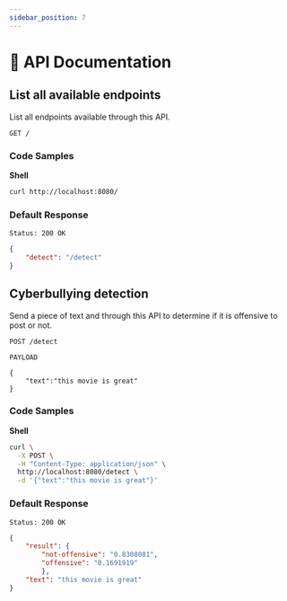 ```yaml
---
sidebar_position: 7
---
```


# 📄 API Documentation

## List all available endpoints

List all endpoints available through this API.

```
GET /
```
### Code Samples

**Shell**

```bash
curl http://localhost:8080/
```

### Default Response

```
Status: 200 OK
```
```json
{
    "detect": "/detect"
}
```

## Cyberbullying detection

Send a piece of text and through this API to determine if it is offensive to post or not.

```
POST /detect
```

```PAYLOAD```
```
{
    "text":"this movie is great"
}
```

### Code Samples

**Shell**

```bash
curl \
  -X POST \
  -H "Content-Type: application/json" \
  http://localhost:8080/detect \
  -d '{"text":"this movie is great"}'
```

### Default Response

```
Status: 200 OK
```
```json
{
    "result": {
        "not-offensive": "0.8308081",
        "offensive": "0.1691919"
        },
    "text": "this movie is great"
}

```
